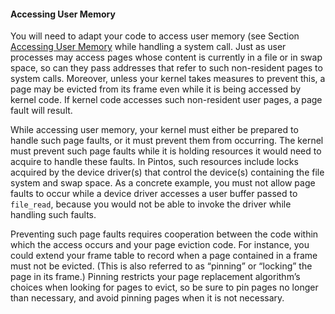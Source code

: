 #### Accessing User Memory
You will need to adapt your code to access user memory (see Section [Accessing User Memory](../project2/introduction.md) while handling a system call. Just as user processes may access pages
whose content is currently in a file or in swap space, so can they pass addresses that refer
to such non-resident pages to system calls. Moreover, unless your kernel takes measures to prevent this, a page may be evicted from its frame even while it is being accessed by kernel
code. If kernel code accesses such non-resident user pages, a page fault will result.

While accessing user memory, your kernel must either be prepared to handle such page
faults, or it must prevent them from occurring. The kernel must prevent such page faults
while it is holding resources it would need to acquire to handle these faults. In Pintos, such
resources include locks acquired by the device driver(s) that control the device(s) containing
the file system and swap space. As a concrete example, you must not allow page faults to
occur while a device driver accesses a user buffer passed to `file_read`, because you would
not be able to invoke the driver while handling such faults.

Preventing such page faults requires cooperation between the code within which the
access occurs and your page eviction code. For instance, you could extend your frame table
to record when a page contained in a frame must not be evicted. (This is also referred to
as “pinning” or “locking” the page in its frame.) Pinning restricts your page replacement
algorithm’s choices when looking for pages to evict, so be sure to pin pages no longer than
necessary, and avoid pinning pages when it is not necessary.

